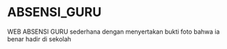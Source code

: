 # ABSENSI_GURU
WEB ABSENSI GURU sederhana dengan menyertakan bukti foto bahwa ia benar hadir di sekolah
